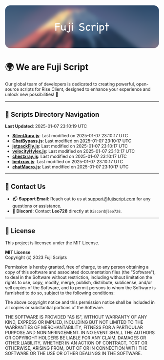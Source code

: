 ![Banner](.github/b.webp)

# 🌍 **We are Fuji Script**

Our global team of developers is dedicated to creating powerful, open-source scripts for Rise Client, designed to enhance your experience and unlock new possibilities! 🌟

---
<!-- SCRIPTS_NAVIGATION_START -->
## 📂 **Scripts Directory Navigation**

**Last Updated**: 2025-01-07 23:10:19 UTC

- **[SilentAura.js](scripts/SilentAura.js)**: Last modified on 2025-01-07 23:10:17 UTC
- **[ChatBypass.js](scripts/ChatBypass.js)**: Last modified on 2025-01-07 23:10:17 UTC
- **[jetpackFly.js](scripts/jetpackFly.js)**: Last modified on 2025-01-07 23:10:17 UTC
- **[velocityHylex.js](scripts/velocityHylex.js)**: Last modified on 2025-01-07 23:10:17 UTC
- **[chestxray.js](scripts/chestxray.js)**: Last modified on 2025-01-07 23:10:17 UTC
- **[bedxray.js](scripts/bedxray.js)**: Last modified on 2025-01-07 23:10:17 UTC
- **[chatMacro.js](scripts/chatMacro.js)**: Last modified on 2025-01-07 23:10:17 UTC

<!-- SCRIPTS_NAVIGATION_END -->

---

## 💬 **Contact Us**  
- 📬 **Support Email**: Reach out to us at [support@fujiscript.com](mailto:support@fujiscript.com) for any questions or assistance.  
- 💬 **Discord**: Contact **Leo728** directly at `Discord@leo728`.

---

## 📜 **License**

This project is licensed under the MIT License.  

**MIT License**  
Copyright (c) 2023 Fuji Scripts  

Permission is hereby granted, free of charge, to any person obtaining a copy of this software and associated documentation files (the "Software"), to deal in the Software without restriction, including without limitation the rights to use, copy, modify, merge, publish, distribute, sublicense, and/or sell copies of the Software, and to permit persons to whom the Software is furnished to do so, subject to the following conditions:  

The above copyright notice and this permission notice shall be included in all copies or substantial portions of the Software.  

THE SOFTWARE IS PROVIDED "AS IS", WITHOUT WARRANTY OF ANY KIND, EXPRESS OR IMPLIED, INCLUDING BUT NOT LIMITED TO THE WARRANTIES OF MERCHANTABILITY, FITNESS FOR A PARTICULAR PURPOSE AND NONINFRINGEMENT. IN NO EVENT SHALL THE AUTHORS OR COPYRIGHT HOLDERS BE LIABLE FOR ANY CLAIM, DAMAGES OR OTHER LIABILITY, WHETHER IN AN ACTION OF CONTRACT, TORT OR OTHERWISE, ARISING FROM, OUT OF OR IN CONNECTION WITH THE SOFTWARE OR THE USE OR OTHER DEALINGS IN THE SOFTWARE.  
